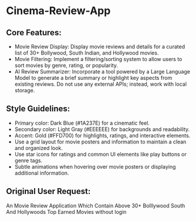 # Cinema-Review-App


## Core Features:

- Movie Review Display: Display movie reviews and details for a curated list of 30+ Bollywood, South Indian, and Hollywood movies.
- Movie Filtering: Implement a filtering/sorting system to allow users to sort movies by genre, rating, or popularity.
- AI Review Summarizer: Incorporate a tool powered by a Large Language Model to generate a brief summary or highlight key aspects from existing reviews. Do not use any external APIs; instead, work with local storage.

## Style Guidelines:

- Primary color: Dark Blue (#1A237E) for a cinematic feel.
- Secondary color: Light Gray (#EEEEEE) for backgrounds and readability.
- Accent: Gold (#FFD700) for highlights, ratings, and interactive elements.
- Use a grid layout for movie posters and information to maintain a clean and organized look.
- Use star icons for ratings and common UI elements like play buttons or genre tags.
- Subtle animations when hovering over movie posters or displaying additional information.

## Original User Request:
An Movie Review Application  Which Contain Above 30+ Bolllywood South And Hollywoods Top Earned Movies without login
  
